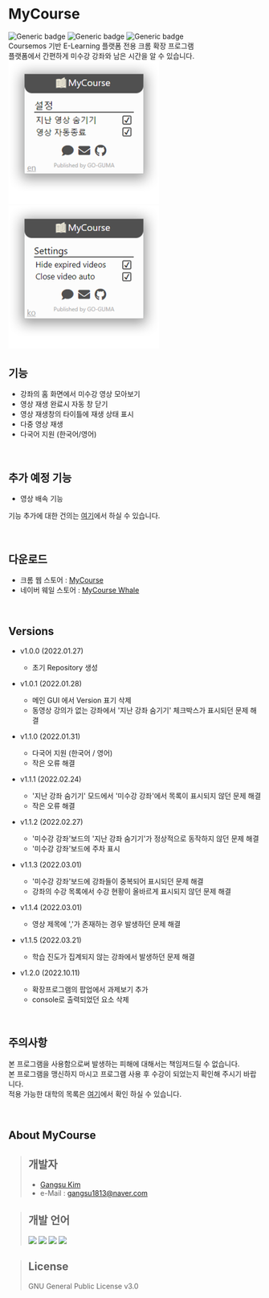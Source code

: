 # MyCourse
![Generic badge](https://img.shields.io/badge/Version-1.1.5-green.svg)
![Generic badge](https://img.shields.io/badge/Publishing-1.1.5-green.svg)
![Generic badge](https://img.shields.io/badge/Last_Update-2022Mar21-green.svg)  
Coursemos 기반 E-Learning 플랫폼 전용 크롬 확장 프로그램   
플랫폼에서 간편하게 미수강 강좌와 남은 시간을 알 수 있습니다.  
<img src="Images/MainGUI_v1.1.0.ko.png" width="300"/>
<img src="Images/MainGUI_v1.1.0.en.png" width="300"/>   

## 기능
- 강좌의 홈 화면에서 미수강 영상 모아보기
- 영상 재생 완료시 자동 창 닫기
- 영상 재생창의 타이틀에 재생 상태 표시
- 다중 영상 재생
- 다국어 지원 (한국어/영어)

<br>

## 추가 예정 기능
- 영상 배속 기능  

기능 추가에 대한 건의는 [여기][MyCourseFeedback]에서 하실 수 있습니다.

<br>

## 다운로드
- 크롬 웹 스토어 : [MyCourse][MyCourse_Chrome]
- 네이버 웨일 스토어 : [MyCourse Whale][MyCourse_Whale]

<br>

## Versions
* v1.0.0 (2022.01.27)
  * 초기 Repository 생성

* v1.0.1 (2022.01.28)
  * 메인 GUI 에서 Version 표기 삭제
  * 동영상 강의가 없는 강좌에서 '지난 강좌 숨기기' 체크박스가 표시되던 문제 해결

* v1.1.0 (2022.01.31)
  * 다국어 지원 (한국어 / 영어)
  * 작은 오류 해결

* v1.1.1 (2022.02.24)
  * '지난 강좌 숨기기' 모드에서 '미수강 강좌'에서 목록이 표시되지 않던 문제 해결
  * 작은 오류 해결

* v1.1.2 (2022.02.27)
  * '미수강 강좌'보드의 '지난 강좌 숨기기'가 정상적으로 동작하지 않던 문제 해결
  * '미수강 강좌'보드에 주차 표시

* v1.1.3 (2022.03.01)
  * '미수강 강좌'보드에 강좌들이 중복되어 표시되던 문제 해결
  * 강좌의 수강 목록에서 수강 현황이 올바르게 표시되지 않던 문제 해결

* v1.1.4 (2022.03.01)
  * 영상 제목에 ','가 존재하는 경우 발생하던 문제 해결

* v1.1.5 (2022.03.21)
  * 학습 진도가 집계되지 않는 강좌에서 발생하던 문제 해결

* v1.2.0 (2022.10.11)
  * 확장프로그램의 팝업에서 과제보기 추가
  * console로 출력되었던 요소 삭제

<br>

## 주의사항
본 프로그램을 사용함으로써 발생하는 피해에 대해서는 책임져드릴 수 없습니다.  
본 프로그램을 맹신하지 마시고 프로그램 사용 후 수강이 되었는지 확인해 주시기 바랍니다.  
적용 가능한 대학의 목록은 [여기][Univ]에서 확인 하실 수 있습니다.  

<br>

## About MyCourse
> ## 개발자
> * [Gangsu Kim][GangsuKim]
> * e-Mail : gangsu1813@naver.com

> ## 개발 언어
> <img height="30" src="https://img.shields.io/badge/HTML5-E34F26?style=flat-square&logo=HTML5&logoColor=white"/> <img height="30" src="https://img.shields.io/badge/CSS3-1572B6?style=flat-square&logo=CSS3&logoColor=white"/> <img height="30" src="https://img.shields.io/badge/JavaScript-F7DF1E?style=flat-square&logo=JavaScript&logoColor=white"/> <img height="30" src="https://img.shields.io/badge/jQuery-0769AD?style=flat-square&logo=jQuery&logoColor=white"/>

> ## License
> GNU General Public License v3.0 
<!-- Markdwon Links-->
[GangsuKim]: https://github.com/GangsuKim
[MyCourseFeedback]: http://go-guma.com/bbs/board.php?bo_table=MyCourse
[MyCourse_Chrome]: https://chrome.google.com/webstore/detail/mycourse/hccakmcanlejgbahgglencckckkbhohn?hl=ko
[MyCourse_Whale]: https://store.whale.naver.com/detail/kbgmjdnhpjkndmijdaaefmfbegjbpafe
[Univ]: Univ.md

<!-- ![Generic badge](https://img.shields.io/badge/Pending-v1.1.5-orange.svg)   -->
